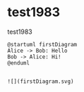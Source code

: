 # test1983
test1983

```
@startuml firstDiagram
Alice -> Bob: Hello
Bob -> Alice: Hi!	
@enduml


![](firstDiagram.svg)
